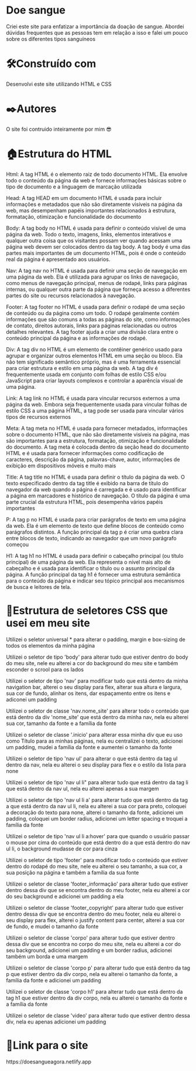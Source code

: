 <h1>Doe sangue</h1>

<p>Criei este site para enfatizar a importância da doação de sangue. Abordei dúvidas frequentes que as pessoas tem em relação a isso e falei um pouco sobre os diferentes tipos sanguíneos</p>


<h1>🛠️Construído com</h1>
<p>Desenvolvi este site utilizando HTML e CSS</p>

<h1>✒️Autores</h1>
<p>O site foi contruido inteiramente por mim 😎</p>

<h1>🏠Estrutura do HTML</h1>
<p>Html: A tag  HTML é o elemento raiz de todo documento HTML. Ela envolve todo o conteúdo da página da web e fornece informações básicas sobre o tipo de documento e a linguagem de marcação utilizada </p>

<p>Head: A tag HEAD em um documento HTML é usada para incluir informações e metadados que não são diretamente visíveis na página da web, mas desempenham papéis importantes relacionados à estrutura, formatação, otimização e funcionalidade do documento</p>

<p>Body: A tag body no HTML é usada para definir o conteúdo visível de uma página da web. Todo o texto, imagens, links, elementos interativos e qualquer outra coisa que os visitantes possam ver quando acessam uma página web devem ser colocados dentro da tag body. A tag body é uma das partes mais importantes de um documento HTML, pois é onde o conteúdo real da página é apresentado aos usuários. </p>

<p>Nav: A tag nav no HTML é usada para definir uma seção de navegação em uma página da web. Ela é utilizada para agrupar os links de navegação, como menus de navegação principal, menus de rodapé, links para páginas internas, ou qualquer outra parte da página que forneça acesso a diferentes partes do site ou recursos relacionados à navegação.</p>

<p>Footer: A tag footer no HTML é usada para definir o rodapé de uma seção de conteúdo ou da página como um todo. O rodapé geralmente contém informações que são comuns a todas as páginas do site, como informações de contato, direitos autorais, links para páginas relacionadas ou outros detalhes relevantes. A tag footer ajuda a criar uma divisão clara entre o conteúdo principal da página e as informações de rodapé.</p>

<p>Div: A tag div no HTML é um elemento de contêiner genérico usado para agrupar e organizar outros elementos HTML em uma seção ou bloco. Ela não tem significado semântico próprio, mas é uma ferramenta essencial para criar estrutura e estilo em uma página da web. A tag div é frequentemente usada em conjunto com folhas de estilo CSS e/ou JavaScript para criar layouts complexos e controlar a aparência visual de uma página.</p>

<p>Link: A tag link no HTML é usada para vincular recursos externos a uma página da web. Embora seja frequentemente usada para vincular folhas de estilo CSS a uma página HTML, a tag <link> pode ser usada para vincular vários tipos de recursos externos</p>

<p>Meta: A tag meta no HTML é usada para fornecer metadados, informações sobre o documento HTML, que não são diretamente visíveis na página, mas são importantes para a estrutura, formatação, otimização e funcionalidade do documento. A tag meta é colocada dentro da seção head do documento HTML e é usada para fornecer informações como codificação de caracteres, descrição da página, palavras-chave, autor, informações de exibição em dispositivos móveis e muito mais</p>

<p>Title: A tag title no HTML é usada para definir o título da página da web. O texto especificado dentro da tag title é exibido na barra de título do navegador da web quando a página é carregada e é usado para identificar a página em marcadores e histórico de navegação. O título da página é uma parte crucial da estrutura HTML, pois desempenha vários papéis importantes</p>

<p>P: A tag p no HTML é usada para criar parágrafos de texto em uma página da web. Ela é um elemento de texto que define blocos de conteúdo como parágrafos distintos. A função principal da tag p é criar uma quebra clara entre blocos de texto, indicando ao navegador que um novo parágrafo começou</p>

<p>H1: A tag h1 no HTML é usada para definir o cabeçalho principal (ou título principal) de uma página da web. Ela representa o nível mais alto de cabeçalho e é usada para identificar o título ou o assunto principal da página. A função principal da tag h1 é fornecer uma estrutura semântica para o conteúdo da página e indicar seu tópico principal aos mecanismos de busca e leitores de tela.</p>

<h1>🏡Estrutura de seletores CSS que usei em meu site</h1>
<p>Utilizei o seletor universal * para alterar o padding, margin e box-sizing de todos os elementos da minha página</p>

<p>Utilizei o seletor de tipo 'body' para alterar tudo que estiver dentro do body do meu site, nele eu alterei a cor do background do meu site e também esconder o scrool para os lados</p>

<p>Utilizei o seletor de tipo 'nav' para modificar tudo que está dentro da minha navigation bar, alterei o seu display para flex, alterar sua altura e largura, sua cor de fundo, alinhar os itens, dar espaçamento entre os itens e adiconei um padding</p>

<p>Utilizei o seletor de classe 'nav.nome_site' para alterar todo o conteúdo que está dentro da div 'nome_site' que está dentro da minha nav, nela eu alterei sua cor, tamanho da fonte e a família da fonte</p>

<p>Utilizei o seletor de classe '.inicio' para alterar essa minha div que eu uso como Título para as minhas páginas, nela eu centralizei o texto, adicionei um padding, mudei a família da fonte e aumentei o tamanho da fonte</p>

<p>Utilizei o seletor de tipo 'nav ul' para alterar o que está dentro da tag ul dentro da nav, nela eu alterei o seu display para flex e o estilo da lista para none</p>

<p>Utilizei o seletor de tipo 'nav ul li" para alterar tudo que está dentro da tag li que está dentro da nav ul, nela eu alterei apenas a sua margem </p>

<p>Utilizei o seletor de tipo 'nav ul li a' para alterar tudo que está dentro da tag a que está dentro da nav ul li, nela eu alterei a sua cor para preto, coloquei a decoração do texto para none, alterei o tamanho da fonte, adicionei um padding, coloquei um border radius, adicionei um letter spacing e troquei a família da fonte</p>

<p>Utilizei o seletor de tipo 'nav ul li a:hover' para que quando o usuário passar o mouse por cima do conteúdo que está dentro do a que está dentro do nav ul li, o background mudasse de cor para cinza</p>

<p>Utilizei o seletor de tipo 'footer' para modificar todo o conteúdo que estiver dentro do rodapé do meu site, nele eu alterei o seu tamanho, a sua cor, a sua posição na página e também a família da sua fonte</p>

<p>Utilizei o seletor de classe 'footer_informação' para alterar tudo que estiver dentro dessa div que se encontra dentro do meu footer, nela eu alterei a cor do seu background e adicionei um padding a ela</p>

<p>Utilizei o seletor de classe 'footer_copyright' para alterar tudo que estiver dentro dessa div que se encontra dentro do meu footer, nela eu alterei o seu display para flex, alterei o justify content para center, alterei a sua cor de fundo, e mudei o tamanho da fonte</p>

<p>Utilizei o seletor de classe 'corpo' para alterar tudo que estiver dentro dessa div que se encontra no corpo do meu site, nela eu alterei a cor do seu background, adicionei um padding e um border radius, adicionei também um borda e uma margem</p>

<p>Utilizei o seletor de classe 'corpo p' para alterar tudo que está dentro da tag p que estiver dentro da div corpo, nela eu alterei o tamanho da fonte, a família da fonte e adicionei um padding </p>

<p>Utilizei o seletor de classe 'corpo h1' para alterar tudo que está dentro da tag h1 que estiver dentro da div corpo, nela eu alterei o tamanho da fonte e a família da fonte</p>

<p>Utilizei o seletor de classe 'video' para alterar tudo que estiver dentro dessa div, nela eu apenas adicionei um padding</p>

<h1>🔗Link para o site</h1>
<p>https://doesangueagora.netlify.app</p>



